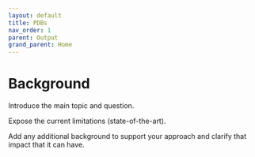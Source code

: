 ```yaml
---
layout: default
title: PDBs
nav_order: 1
parent: Output
grand_parent: Home
---
```


# Background

Introduce the main topic and question.

Expose the current limitations (state-of-the-art).

Add any additional background to support your approach and clarify that impact that it can have.
